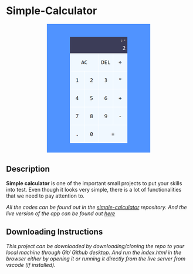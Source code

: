 # Simple-Calculator

<p align="center">
<img width:"300px" height="350px" src="https://github.com/Prajwalhn18/simple-calculator/blob/main/Images/simple-calculator.PNG"/>
</p>

## Description

 **Simple calculator** is one of the important small projects to put your skills into test. Even though it looks very simple, there is a lot of functionalities that we need to pay attention to.
 
 
 _All the codes can be found out in the [simple-calculator](https://github.com/Prajwalhn18/simple-calculator) repository. And the live version of the app can be found out [here](https://prajwalhn18.github.io/simple-calculator/)_

## Downloading Instructions

_This project can be downloaded by downloading/cloning the repo to your local machine through Git/ Github desktop. And run the index.html in the browser either by opening it or running it directly from the live server from vscode (if installed)._
